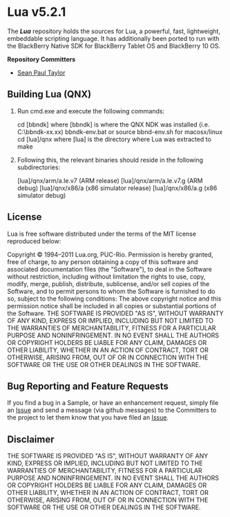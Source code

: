 # Lua v5.2.1

The _**Lua**_ repository holds the sources for Lua, a powerful, fast, lightweight, embeddable scripting language. 
It has additionally been ported to run with the BlackBerry Native SDK for BlackBerry Tablet OS and BlackBerry 10 OS.

**Repository Committers** 

* [Sean Paul Taylor](https://github.com/seanpaultaylor)

## Building Lua (QNX)

   1. Run cmd.exe and execute the following commands:
  
        cd [bbndk]              where [bbndk] is where the QNX NDK was installed (i.e. C:\bbndk-xx.xx)
        bbndk-env.bat           or source bbnd-env.sh for macosx/linux
        cd [lua]/qnx            where [lua] is the directory where Lua was extracted to
        make
 
   2. Following this, the relevant binaries should reside in the following subdirectories:

        [lua]/qnx/arm/a.le.v7   (ARM release)
        [lua]/qnx/arm/a.le.v7.g (ARM debug)
        [lua]/qnx/x86/a         (x86 simulator release)
        [lua]/qnx/x86/a.g       (x86 simulator debug)

## License

Lua is free software distributed under the terms of the MIT license reproduced below:

Copyright © 1994–2011 Lua.org, PUC-Rio.
Permission is hereby granted, free of charge, to any person obtaining a copy of this software and associated documentation files (the "Software"), to deal in the Software without restriction, including without limitation the rights to use, copy, modify, merge, publish, distribute, sublicense, and/or sell copies of the Software, and to permit persons to whom the Software is furnished to do so, subject to the following conditions:
The above copyright notice and this permission notice shall be included in all copies or substantial portions of the Software.
THE SOFTWARE IS PROVIDED "AS IS", WITHOUT WARRANTY OF ANY KIND, EXPRESS OR IMPLIED, INCLUDING BUT NOT LIMITED TO THE WARRANTIES OF MERCHANTABILITY, FITNESS FOR A PARTICULAR PURPOSE AND NONINFRINGEMENT. IN NO EVENT SHALL THE AUTHORS OR COPYRIGHT HOLDERS BE LIABLE FOR ANY CLAIM, DAMAGES OR OTHER LIABILITY, WHETHER IN AN ACTION OF CONTRACT, TORT OR OTHERWISE, ARISING FROM, OUT OF OR IN CONNECTION WITH THE SOFTWARE OR THE USE OR OTHER DEALINGS IN THE SOFTWARE.

## Bug Reporting and Feature Requests

If you find a bug in a Sample, or have an enhancement request, simply file an [Issue](https://github.com/blackberry/Lua/issues) and send a message (via github messages) to the Committers to the project to let them know that you have filed an [Issue](https://github.com/blackberry/Lua/issues).

## Disclaimer

THE SOFTWARE IS PROVIDED "AS IS", WITHOUT WARRANTY OF ANY KIND, EXPRESS OR IMPLIED, INCLUDING BUT NOT LIMITED TO THE WARRANTIES OF MERCHANTABILITY, FITNESS FOR A PARTICULAR PURPOSE AND NONINFRINGEMENT. IN NO EVENT SHALL THE AUTHORS OR COPYRIGHT HOLDERS BE LIABLE FOR ANY CLAIM, DAMAGES OR OTHER LIABILITY, WHETHER IN AN ACTION OF CONTRACT, TORT OR OTHERWISE, ARISING FROM, OUT OF OR IN CONNECTION WITH THE SOFTWARE OR THE USE OR OTHER DEALINGS IN THE SOFTWARE.

